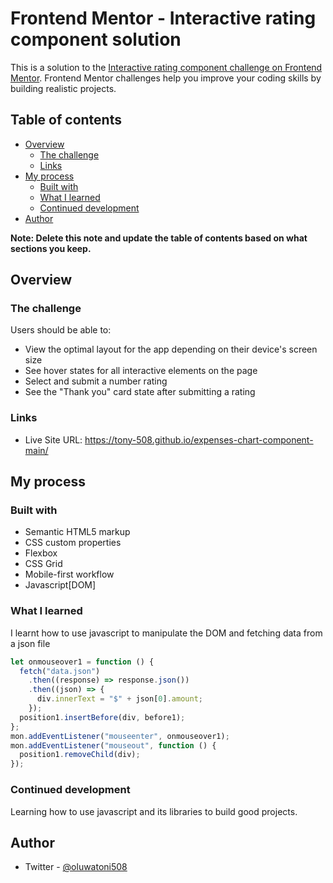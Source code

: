 # Frontend Mentor - Interactive rating component solution

This is a solution to the [Interactive rating component challenge on Frontend Mentor](https://www.frontendmentor.io/challenges/interactive-rating-component-koxpeBUmI). Frontend Mentor challenges help you improve your coding skills by building realistic projects.

## Table of contents

- [Overview](#overview)
  - [The challenge](#the-challenge)
  - [Links](#links)
- [My process](#my-process)
  - [Built with](#built-with)
  - [What I learned](#what-i-learned)
  - [Continued development](#continued-development)
- [Author](#author)

**Note: Delete this note and update the table of contents based on what sections you keep.**

## Overview

### The challenge

Users should be able to:

- View the optimal layout for the app depending on their device's screen size
- See hover states for all interactive elements on the page
- Select and submit a number rating
- See the "Thank you" card state after submitting a rating

### Links

- Live Site URL: https://tony-508.github.io/expenses-chart-component-main/

## My process

### Built with

- Semantic HTML5 markup
- CSS custom properties
- Flexbox
- CSS Grid
- Mobile-first workflow
- Javascript[DOM]

### What I learned

I learnt how to use javascript to manipulate the DOM and fetching data from a json file

```js
let onmouseover1 = function () {
  fetch("data.json")
    .then((response) => response.json())
    .then((json) => {
      div.innerText = "$" + json[0].amount;
    });
  position1.insertBefore(div, before1);
};
mon.addEventListener("mouseenter", onmouseover1);
mon.addEventListener("mouseout", function () {
  position1.removeChild(div);
});
```

### Continued development

Learning how to use javascript and its libraries to build good projects.

## Author

- Twitter - [@oluwatoni508](https://twitter.com/oluwatoni508)

